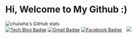 <head><h1>Hi, Welcome to My Github :)</h1></head>

![chulwha's GitHub stats](https://github-readme-stats.vercel.app/api?username=cjfghk5697&show_icons=true&theme=tokyonight)
<br>
[![Tech Blog Badge](http://img.shields.io/badge/-Tech%20blog-black?style=flat-square&logo=github&link=https://github.com/cjfghk5697)](https://github.com/cjfghk5697)
[![Gmail Badge](https://img.shields.io/badge/Gmail-d14836?style=flat-square&logo=Gmail&logoColor=white&link=mailto:cjfghk5697@gmail.com)](mailto:cjfghk5697@gmail.com)
  [![Facebook Badge](https://img.shields.io/badge/facebook-1877f2?style=flat-square&logo=facebook&logoColor=white&link=https://www.facebook.com/profile.php?id=100032812731866)](https://www.facebook.com/profile.php?id=100032812731866)
<a href="https://www.instagram.com/chulhwa_/">
    <img src="http://img.shields.io/badge/-Instagram-black?style=flat&logo=Instagram&link=https://https://www.instagram.com/chulhwa_/" style="height : auto; margin-left : 10px; margin-right : 10px;"/>


	
